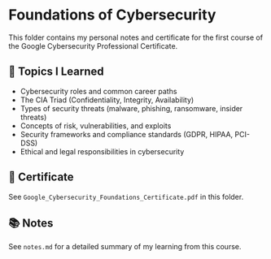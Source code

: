 # Foundations of Cybersecurity

This folder contains my personal notes and certificate for the first course of the Google Cybersecurity Professional Certificate.

## 📌 Topics I Learned
- Cybersecurity roles and common career paths
- The CIA Triad (Confidentiality, Integrity, Availability)
- Types of security threats (malware, phishing, ransomware, insider threats)
- Concepts of risk, vulnerabilities, and exploits
- Security frameworks and compliance standards (GDPR, HIPAA, PCI-DSS)
- Ethical and legal responsibilities in cybersecurity

## 📄 Certificate
See `Google_Cybersecurity_Foundations_Certificate.pdf` in this folder.

## 📚 Notes
See `notes.md` for a detailed summary of my learning from this course.
